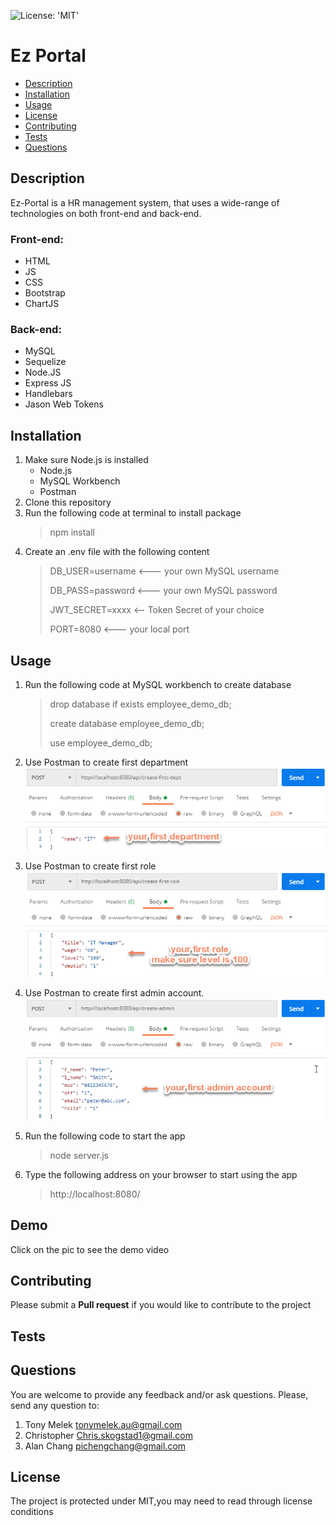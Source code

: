 ![License: 'MIT'](https://img.shields.io/badge/License-MIT-yellow.svg)
# Ez Portal
* [Description](#description)
* [Installation](#installation)
* [Usage](#usage)
* [License](#license)
* [Contributing](#contributing)
* [Tests](#tests)
* [Questions](#questions)
## Description
Ez-Portal is a HR management system, that uses a wide-range of technologies on both front-end and back-end.
### Front-end:
   - HTML
   - JS
   - CSS
   - Bootstrap
   - ChartJS
### Back-end:
   - MySQL
   - Sequelize
   - Node.JS
   - Express JS
   - Handlebars
   - Jason Web Tokens
## Installation
1. Make sure Node.js is installed
	- Node.js
	- MySQL Workbench
	- Postman
2. Clone this repository
3. Run the following code at terminal to install package
    > npm install
4. Create an .env file with the following content
    > DB_USER=username      <--- your own MySQL username
    > 
    > DB_PASS=password      <--- your own MySQL password
    > 
    > JWT_SECRET=xxxx   <-- Token Secret of your choice
    > 
    > PORT=8080         <--- your local port

## Usage
1. Run the following code at MySQL workbench to create database
    > drop database if exists employee_demo_db;
    > 
    > create database employee_demo_db;
    > 
    > use employee_demo_db;
2. Use Postman to create first department
    <img src="./assets/first-department.png" alt="create-first-department">

3. Use Postman to create first role
    <img src="./assets/first-role.png" alt="create-frist-role">

4. Use Postman to create first admin account.
    <img src="./assets/admin-account.png" alt="create-admin">

5. Run the following code to start the app
	>  node server.js
6. Type the following address on your browser to start using the app
	>  http://localhost:8080/

## Demo
Click on the pic to see the demo video

## Contributing
Please submit a **Pull request** if you would like to contribute to the project

## Tests

## Questions
You are welcome to provide any feedback and/or ask questions.
Please, send any question to:
1. Tony Melek [tonymelek.au@gmail.com](mailto:tonymelek.au@gmail.com)
2. Christopher [Chris.skogstad1@gmail.com](mailto:Chris.skogstad1@gmail.com)
3. Alan Chang [pichengchang@gmail.com](mailto:pichengchang@gmail.com)


## License
The project is protected under MIT,you may need to read through license conditions

